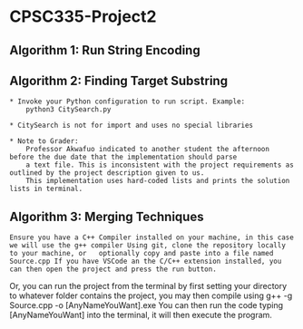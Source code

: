 # CPSC335-Project2

  ## Algorithm 1: Run String Encoding
  ## Algorithm 2: Finding Target Substring
    * Invoke your Python configuration to run script. Example:
        python3 CitySearch.py
        
    * CitySearch is not for import and uses no special libraries
    
    * Note to Grader:
        Professor Akwafuo indicated to another student the afternoon before the due date that the implementation should parse
        a text file. This is inconsistent with the project requirements as outlined by the project description given to us. 
        This implementation uses hard-coded lists and prints the solution lists in terminal.
  ## Algorithm 3: Merging Techniques
    Ensure you have a C++ Compiler installed on your machine, in this case we will use the g++ compiler Using git, clone the repository locally to your machine, or   optionally copy and paste into a file named Source.cpp If you have VSCode an the C/C++ extension installed, you can then open the project and press the run button.

Or, you can run the project from the terminal by first setting your directory to whatever folder contains the project, you may then compile using g++ -g Source.cpp -o [AnyNameYouWant].exe You can then run the code typing [AnyNameYouWant] into the terminal, it will then execute the program.
